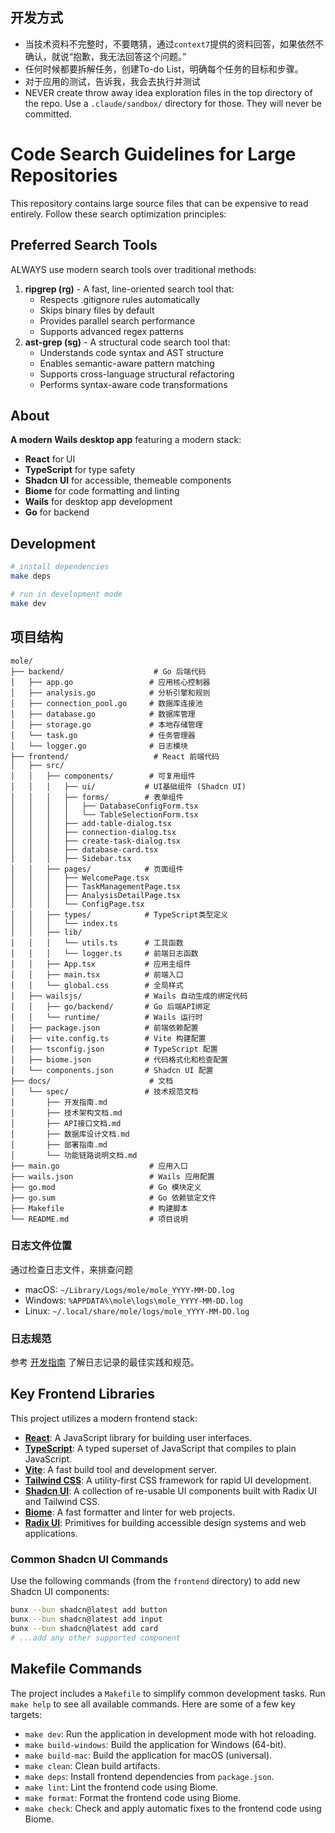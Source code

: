 ## 开发方式
- 当技术资料不完整时，不要瞎猜，通过`context7`提供的资料回答，如果依然不确认，就说“抱歉，我无法回答这个问题。”
- 任何时候都要拆解任务，创建To-do List，明确每个任务的目标和步骤。
- 对于应用的测试，告诉我，我会去执行并测试
- NEVER create throw away idea exploration files in the top directory of the repo. Use a `.claude/sandbox/` directory for those. They will never be committed.

# Code Search Guidelines for Large Repositories
This repository contains large source files that can be expensive to read entirely. 
Follow these search optimization principles:
## Preferred Search Tools
ALWAYS use modern search tools over traditional methods:
1. **ripgrep (rg)** - A fast, line-oriented search tool that:
   - Respects .gitignore rules automatically
   - Skips binary files by default
   - Provides parallel search performance
   - Supports advanced regex patterns
2. **ast-grep (sg)** - A structural code search tool that:
   - Understands code syntax and AST structure
   - Enables semantic-aware pattern matching
   - Supports cross-language structural refactoring
   - Performs syntax-aware code transformations

## About

**A modern Wails desktop app** featuring a modern stack:
- **React** for UI
- **TypeScript** for type safety
- **Shadcn UI** for accessible, themeable components
- **Biome** for code formatting and linting
- **Wails** for desktop app development
- **Go** for backend

## Development

```sh
# install dependencies
make deps

# run in development mode
make dev
```

## 项目结构

```
mole/
├── backend/                    # Go 后端代码
│   ├── app.go                 # 应用核心控制器
│   ├── analysis.go            # 分析引擎和规则
│   ├── connection_pool.go     # 数据库连接池
│   ├── database.go            # 数据库管理
│   ├── storage.go             # 本地存储管理
│   └── task.go                # 任务管理器
│   └── logger.go              # 日志模块
├── frontend/                   # React 前端代码
│   ├── src/
│   │   ├── components/        # 可复用组件
│   │   │   ├── ui/           # UI基础组件 (Shadcn UI)
│   │   │   ├── forms/        # 表单组件
│   │   │   │   ├── DatabaseConfigForm.tsx
│   │   │   │   └── TableSelectionForm.tsx
│   │   │   ├── add-table-dialog.tsx
│   │   │   ├── connection-dialog.tsx
│   │   │   ├── create-task-dialog.tsx
│   │   │   ├── database-card.tsx
│   │   │   ├── Sidebar.tsx
│   │   ├── pages/            # 页面组件
│   │   │   ├── WelcomePage.tsx
│   │   │   ├── TaskManagementPage.tsx
│   │   │   ├── AnalysisDetailPage.tsx
│   │   │   └── ConfigPage.tsx
│   │   ├── types/            # TypeScript类型定义
│   │   │   └── index.ts
│   │   ├── lib/
│   │   │   └── utils.ts      # 工具函数
│   │   │   └── logger.ts     # 前端日志函数
│   │   ├── App.tsx           # 应用主组件
│   │   ├── main.tsx          # 前端入口
│   │   └── global.css        # 全局样式
│   ├── wailsjs/              # Wails 自动生成的绑定代码
│   │   ├── go/backend/       # Go 后端API绑定
│   │   └── runtime/          # Wails 运行时
│   ├── package.json          # 前端依赖配置
│   ├── vite.config.ts        # Vite 构建配置
│   ├── tsconfig.json         # TypeScript 配置
│   ├── biome.json            # 代码格式化和检查配置
│   └── components.json       # Shadcn UI 配置
├── docs/                      # 文档
│   └── spec/                 # 技术规范文档
│       ├── 开发指南.md
│       ├── 技术架构文档.md
│       ├── API接口文档.md
│       ├── 数据库设计文档.md
│       ├── 部署指南.md
│       └── 功能链路说明文档.md
├── main.go                    # 应用入口
├── wails.json                 # Wails 应用配置
├── go.mod                     # Go 模块定义
├── go.sum                     # Go 依赖锁定文件
├── Makefile                   # 构建脚本
└── README.md                  # 项目说明
```


### 日志文件位置
通过检查日志文件，来排查问题
- macOS: `~/Library/Logs/mole/mole_YYYY-MM-DD.log`
- Windows: `%APPDATA%\mole\logs\mole_YYYY-MM-DD.log`
- Linux: `~/.local/share/mole/logs/mole_YYYY-MM-DD.log`

### 日志规范
参考 [开发指南](./docs/spec/开发指南.md##日志系统指南) 了解日志记录的最佳实践和规范。


## Key Frontend Libraries

This project utilizes a modern frontend stack:

- [**React**](https://react.dev/): A JavaScript library for building user interfaces.
- [**TypeScript**](https://www.typescriptlang.org/): A typed superset of JavaScript that compiles to plain JavaScript.
- [**Vite**](https://vitejs.dev/): A fast build tool and development server.
- [**Tailwind CSS**](https://tailwindcss.com/): A utility-first CSS framework for rapid UI development.
- [**Shadcn UI**](https://ui.shadcn.com/): A collection of re-usable UI components built with Radix UI and Tailwind CSS.
- [**Biome**](https://biomejs.dev/): A fast formatter and linter for web projects.
- [**Radix UI**](https://www.radix-ui.com/): Primitives for building accessible design systems and web applications.

### Common Shadcn UI Commands

Use the following commands (from the `frontend` directory) to add new Shadcn UI components:

```sh
bunx --bun shadcn@latest add button
bunx --bun shadcn@latest add input
bunx --bun shadcn@latest add card
# ...add any other supported component
```



## Makefile Commands

The project includes a `Makefile` to simplify common development tasks. Run `make help` to see all available commands. Here are some of a few key targets:

- `make dev`: Run the application in development mode with hot reloading.
- `make build-windows`: Build the application for Windows (64-bit).
- `make build-mac`: Build the application for macOS (universal).
- `make clean`: Clean build artifacts.
- `make deps`: Install frontend dependencies from `package.json`.
- `make lint`: Lint the frontend code using Biome.
- `make format`: Format the frontend code using Biome.
- `make check`: Check and apply automatic fixes to the frontend code using Biome.

